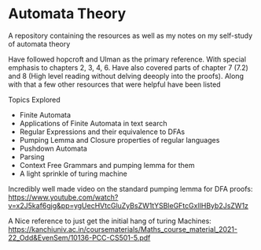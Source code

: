 # Automata Theory
A repository containing the resources as well as my notes on my self-study of automata theory

Have followed hopcroft and Ulman as the primary reference. With special emphasis to chapters 2, 3, 4, 6. Have also covered parts of chapter 7 (7.2) and 8 (High level reading without delving deeoply into the proofs).
Along with that a few other resources that were helpful have been listed

Topics Explored

* Finite Automata
* Applications of Finite Automata in text search
* Regular Expressions and their equivalence to DFAs
* Pumping Lemma and Closure properties of regular languages
* Pushdown Automata
* Parsing
* Context Free Grammars and pumping lemma for them
* A light sprinkle of turing machine


Incredibly well made video on the standard pumping lemma for DFA proofs: https://www.youtube.com/watch?v=x2J5kaf6gjg&pp=ygUecHVtcGluZyBsZW1tYSBleGFtcGxlIHByb2JsZW1z

A Nice reference to just get the initial hang of turing Machines: https://kanchiuniv.ac.in/coursematerials/Maths_course_material_2021-22_Odd&EvenSem/10136-PCC-CS501-5.pdf
